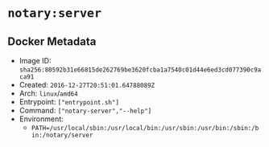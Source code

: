 # `notary:server`

## Docker Metadata

- Image ID: `sha256:80592b31e66815de262769be3620fcba1a7540c01d44e6ed3cd077390c9aca91`
- Created: `2016-12-27T20:51:01.64788089Z`
- Arch: `linux`/`amd64`
- Entrypoint: `["entrypoint.sh"]`
- Command: `["notary-server","--help"]`
- Environment:
  - `PATH=/usr/local/sbin:/usr/local/bin:/usr/sbin:/usr/bin:/sbin:/bin:/notary/server`
